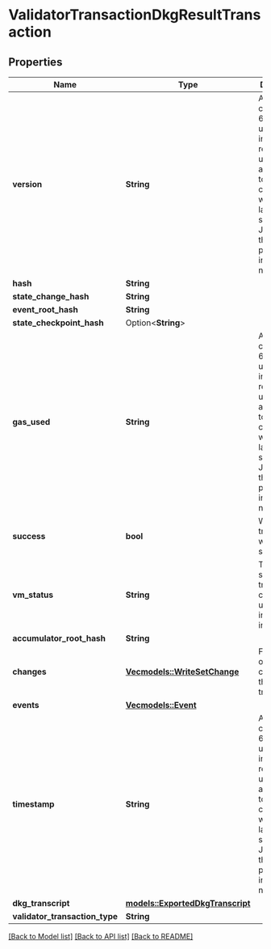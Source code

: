 # ValidatorTransactionDkgResultTransaction

## Properties

Name | Type | Description | Notes
------------ | ------------- | ------------- | -------------
**version** | **String** | A string containing a 64-bit unsigned integer.  We represent u64 values as a string to ensure compatibility with languages such as JavaScript that do not parse u64s in JSON natively.  | 
**hash** | **String** |  | 
**state_change_hash** | **String** |  | 
**event_root_hash** | **String** |  | 
**state_checkpoint_hash** | Option<**String**> |  | [optional]
**gas_used** | **String** | A string containing a 64-bit unsigned integer.  We represent u64 values as a string to ensure compatibility with languages such as JavaScript that do not parse u64s in JSON natively.  | 
**success** | **bool** | Whether the transaction was successful | 
**vm_status** | **String** | The VM status of the transaction, can tell useful information in a failure | 
**accumulator_root_hash** | **String** |  | 
**changes** | [**Vec<models::WriteSetChange>**](WriteSetChange.md) | Final state of resources changed by the transaction | 
**events** | [**Vec<models::Event>**](Event.md) |  | 
**timestamp** | **String** | A string containing a 64-bit unsigned integer.  We represent u64 values as a string to ensure compatibility with languages such as JavaScript that do not parse u64s in JSON natively.  | 
**dkg_transcript** | [**models::ExportedDkgTranscript**](ExportedDKGTranscript.md) |  | 
**validator_transaction_type** | **String** |  | 

[[Back to Model list]](../README.md#documentation-for-models) [[Back to API list]](../README.md#documentation-for-api-endpoints) [[Back to README]](../README.md)


